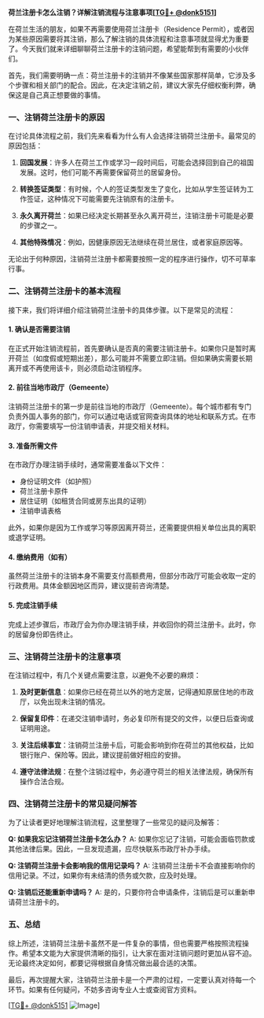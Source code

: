 **荷兰注册卡怎么注销？详解注销流程与注意事项[[TG💪+ @donk5151](https://t.me/s/donk5151)]**

在荷兰生活的朋友，如果不再需要使用荷兰注册卡（Residence Permit），或者因为某些原因需要将其注销，那么了解注销的具体流程和注意事项就显得尤为重要了。今天我们就来详细聊聊荷兰注册卡的注销问题，希望能帮到有需要的小伙伴们。

首先，我们需要明确一点：荷兰注册卡的注销并不像某些国家那样简单，它涉及多个步骤和相关部门的配合。因此，在决定注销之前，建议大家先仔细权衡利弊，确保这是自己真正想要做的事情。

### 一、注销荷兰注册卡的原因

在讨论具体流程之前，我们先来看看为什么有人会选择注销荷兰注册卡。最常见的原因包括：

1. **回国发展**：许多人在荷兰工作或学习一段时间后，可能会选择回到自己的祖国发展。这时，他们可能不再需要保留荷兰的居留身份。
   
2. **转换签证类型**：有时候，个人的签证类型发生了变化，比如从学生签证转为工作签证，这种情况下可能需要先注销原有的注册卡。

3. **永久离开荷兰**：如果已经决定长期甚至永久离开荷兰，注销注册卡可能是必要的步骤之一。

4. **其他特殊情况**：例如，因健康原因无法继续在荷兰居住，或者家庭原因等。

无论出于何种原因，注销荷兰注册卡都需要按照一定的程序进行操作，切不可草率行事。

### 二、注销荷兰注册卡的基本流程

接下来，我们将详细介绍注销荷兰注册卡的具体步骤。以下是常见的流程：

#### 1. 确认是否需要注销

在正式开始注销流程前，首先要确认是否真的需要注销注册卡。如果你只是暂时离开荷兰（如度假或短期出差），那么可能并不需要立即注销。但如果确实需要长期离开或不再使用该卡，则必须启动注销程序。

#### 2. 前往当地市政厅（Gemeente）

注销荷兰注册卡的第一步是前往当地的市政厅（Gemeente）。每个城市都有专门负责外国人事务的部门，你可以通过电话或官网查询具体的地址和联系方式。在市政厅，你需要填写一份注销申请表，并提交相关材料。

#### 3. 准备所需文件

在市政厅办理注销手续时，通常需要准备以下文件：

- 身份证明文件（如护照）
- 荷兰注册卡原件
- 居住证明（如租赁合同或房东出具的证明）
- 注销申请表格

此外，如果你是因为工作或学习等原因离开荷兰，还需要提供相关单位出具的离职或退学证明。

#### 4. 缴纳费用（如有）

虽然荷兰注册卡的注销本身不需要支付高额费用，但部分市政厅可能会收取一定的行政费用。具体金额因地区而异，建议提前咨询清楚。

#### 5. 完成注销手续

完成上述步骤后，市政厅会为你办理注销手续，并收回你的荷兰注册卡。此时，你的居留身份即告终止。

### 三、注销荷兰注册卡的注意事项

在注销过程中，有几个关键点需要注意，以避免不必要的麻烦：

1. **及时更新信息**：如果你已经在荷兰以外的地方定居，记得通知原居住地的市政厅，以免出现未注销的情况。

2. **保留复印件**：在递交注销申请时，务必复印所有提交的文件，以便日后查询或证明用途。

3. **关注后续事宜**：注销荷兰注册卡后，可能会影响到你在荷兰的其他权益，比如银行账户、保险等。因此，建议提前做好相应的安排。

4. **遵守法律法规**：在整个注销过程中，务必遵守荷兰的相关法律法规，确保所有操作合法合规。

### 四、注销荷兰注册卡的常见疑问解答

为了让读者更好地理解注销流程，这里整理了一些常见的疑问及解答：

**Q: 如果我忘记注销荷兰注册卡怎么办？**
A: 如果你忘记了注销，可能会面临罚款或其他法律后果。因此，一旦发现遗漏，应尽快联系市政厅补办手续。

**Q: 注销荷兰注册卡会影响我的信用记录吗？**
A: 注销荷兰注册卡不会直接影响你的信用记录。不过，如果你有未结清的债务或欠款，应及时处理。

**Q: 注销后还能重新申请吗？**
A: 是的，只要你符合申请条件，注销后是可以重新申请荷兰注册卡的。

### 五、总结

综上所述，注销荷兰注册卡虽然不是一件复杂的事情，但也需要严格按照流程操作。希望本文能为大家提供清晰的指引，让大家在面对注销问题时更加从容不迫。无论最终决定如何，都要记得根据自身情况做出最合适的决策。

最后，再次提醒大家，注销荷兰注册卡是一个严肃的过程，一定要认真对待每一个环节。如果有任何疑问，不妨多咨询专业人士或查阅官方资料。

[[TG💪+ @donk5151](https://t.me/s/donk5151) ![Image](https://i.postimg.cc/rwNCRYN7/Snipaste-2025-04-30-17-27-05.png)]